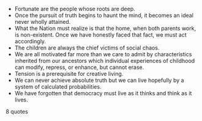  - Fortunate are the people whose roots are deep.
 - Once the pursuit of truth begins to haunt the mind, it becomes an ideal never wholly attained.
 - What the Nation must realize is that the home, when both parents work, is non-existent. Once we have honestly faced that fact, we must act accordingly.
 - The children are always the chief victims of social chaos.
 - We are all motivated far more than we care to admit by characteristics inherited from our ancestors which individual experiences of childhood can modify, repress, or enhance, but cannot erase.
 - Tension is a prerequisite for creative living.
 - We can never achieve absolute truth but we can live hopefully by a system of calculated probabilities.
 - We have forgotten that democracy must live as it thinks and think as it lives.

8 quotes